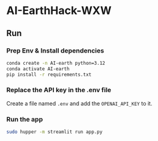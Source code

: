 # AI-EarthHack-WXW

## Run


### Prep Env & Install dependencies

```bash
conda create -n AI-earth python=3.12
conda activate AI-earth
pip install -r requirements.txt
```

### Replace the API key in the .env file

Create a file named `.env` and add the `OPENAI_API_KEY` to it.

### Run the app

```bash
sudo hupper -m streamlit run app.py
```
